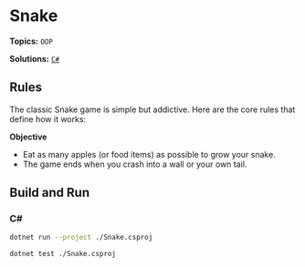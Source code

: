 # Snake

**Topics:** `OOP`

**Solutions:** [`C#`](../../src/csharp/oop/TicTacToe)

## Rules

The classic Snake game is simple but addictive. Here are the core rules that define how it works:

**Objective**
- Eat as many apples (or food items) as possible to grow your snake.
- The game ends when you crash into a wall or your own tail.

## Build and Run

### C#

``` bash
dotnet run --project ./Snake.csproj
```

``` bash
dotnet test ./Snake.csproj
```
